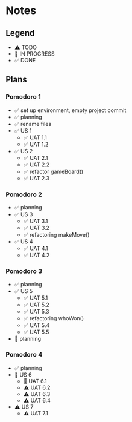 # Notes

## Legend
- ⚠ TODO
- 🚧 IN PROGRESS
- ✅ DONE

## Plans
### Pomodoro 1
- ✅ set up environment, empty project commit
- ✅ planning
- ✅ rename files
- ✅ US 1
    - ✅ UAT 1.1
    - ✅ UAT 1.2
- ✅ US 2
    - ✅ UAT 2.1
    - ✅ UAT 2.2
    - ✅ refactor gameBoard()
    - ✅ UAT 2.3

### Pomodoro 2
- ✅ planning 
- ✅ US 3
	- ✅ UAT 3.1
	- ✅ UAT 3.2
    - ✅ refactoring makeMove()
- ✅ US 4
	- ✅ UAT 4.1
	- ✅ UAT 4.2

### Pomodoro 3
- ✅ planning 
- ✅ US 5
	- ✅ UAT 5.1
	- ✅ UAT 5.2
	- ✅ UAT 5.3
    - ✅ refactoring whoWon()
	- ✅ UAT 5.4
	- ✅ UAT 5.5
- 🚧 planning

### Pomodoro 4
- ✅ planning 
- 🚧 US 6
	- 🚧 UAT 6.1
	- ⚠ UAT 6.2
	- ⚠ UAT 6.3
	- ⚠ UAT 6.4
- ⚠ US 7
	- ⚠ UAT 7.1
